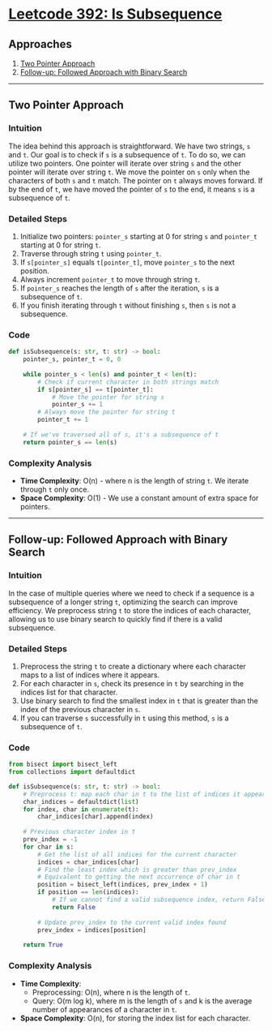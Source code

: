 # [Leetcode 392: Is Subsequence](https://leetcode.com/problems/is-subsequence/)

## Approaches

1. [Two Pointer Approach](#two-pointer-approach)
2. [Follow-up: Followed Approach with Binary Search](#follow-up-followed-approach-with-binary-search)

---

## Two Pointer Approach

### Intuition

The idea behind this approach is straightforward. We have two strings, `s` and `t`. Our goal is to check if `s` is a subsequence of `t`. To do so, we can utilize two pointers. One pointer will iterate over string `s` and the other pointer will iterate over string `t`. We move the pointer on `s` only when the characters of both `s` and `t` match. The pointer on `t` always moves forward. If by the end of `t`, we have moved the pointer of `s` to the end, it means `s` is a subsequence of `t`.

### Detailed Steps

1. Initialize two pointers: `pointer_s` starting at 0 for string `s` and `pointer_t` starting at 0 for string `t`.
2. Traverse through string `t` using `pointer_t`.
3. If `s[pointer_s]` equals `t[pointer_t]`, move `pointer_s` to the next position.
4. Always increment `pointer_t` to move through string `t`.
5. If `pointer_s` reaches the length of `s` after the iteration, `s` is a subsequence of `t`.
6. If you finish iterating through `t` without finishing `s`, then `s` is not a subsequence.

### Code

```python
def isSubsequence(s: str, t: str) -> bool:
    pointer_s, pointer_t = 0, 0
    
    while pointer_s < len(s) and pointer_t < len(t):
        # Check if current character in both strings match
        if s[pointer_s] == t[pointer_t]:
            # Move the pointer for string s
            pointer_s += 1
        # Always move the pointer for string t
        pointer_t += 1
    
    # If we've traversed all of s, it's a subsequence of t
    return pointer_s == len(s)
```

### Complexity Analysis

- **Time Complexity**: O(n) - where n is the length of string `t`. We iterate through `t` only once.
- **Space Complexity**: O(1) - We use a constant amount of extra space for pointers.

---

## Follow-up: Followed Approach with Binary Search

### Intuition

In the case of multiple queries where we need to check if a sequence is a subsequence of a longer string `t`, optimizing the search can improve efficiency. We preprocess string `t` to store the indices of each character, allowing us to use binary search to quickly find if there is a valid subsequence.

### Detailed Steps

1. Preprocess the string `t` to create a dictionary where each character maps to a list of indices where it appears.
2. For each character in `s`, check its presence in `t` by searching in the indices list for that character.
3. Use binary search to find the smallest index in `t` that is greater than the index of the previous character in `s`.
4. If you can traverse `s` successfully in `t` using this method, `s` is a subsequence of `t`.

### Code

```python
from bisect import bisect_left
from collections import defaultdict

def isSubsequence(s: str, t: str) -> bool:
    # Preprocess t: map each char in t to the list of indices it appears at
    char_indices = defaultdict(list)
    for index, char in enumerate(t):
        char_indices[char].append(index)
    
    # Previous character index in t
    prev_index = -1
    for char in s:
        # Get the list of all indices for the current character
        indices = char_indices[char]
        # Find the least index which is greater than prev_index
        # Equivalent to getting the next occurrence of char in t
        position = bisect_left(indices, prev_index + 1)
        if position == len(indices):
            # If we cannot find a valid subsequence index, return False
            return False
        
        # Update prev_index to the current valid index found
        prev_index = indices[position]
    
    return True
```

### Complexity Analysis

- **Time Complexity**: 
  - Preprocessing: O(n), where n is the length of `t`.
  - Query: O(m log k), where m is the length of `s` and k is the average number of appearances of a character in `t`.
- **Space Complexity**: O(n), for storing the index list for each character.


